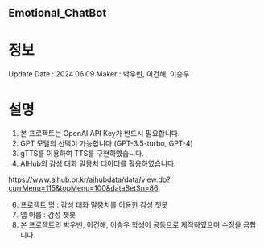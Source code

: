 ## Emotional_ChatBot

# 정보
Update Date : 2024.06.09
Maker : 박우빈, 이건해, 이승우

# 설명
1. 본 프로젝트는 OpenAI API Key가 반드시 필요합니다.
2.  GPT 모델의 선택이 가능합니다.(GPT-3.5-turbo, GPT-4)
3. gTTS를 이용하여 TTS를 구현하였습니다.
4. AIHub의 감성 대화 말뭉치 데이터를 활용하였습니다.
   
https://www.aihub.or.kr/aihubdata/data/view.do?currMenu=115&topMenu=100&dataSetSn=86

6. 프로젝트 명 : 감성 대화 말뭉치를 이용한 감성 챗봇
7. 앱 이름 : 감성 챗봇
8. 본 프로젝트의 박우빈, 이건해, 이승우 학생이 공동으로 제작하였으며 수정을 금합니다.
